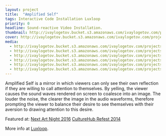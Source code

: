 ```yaml
---
layout: project
title:  "Amplified Self"
tags: Interactive Code Installation Luxloop
priority: 0
headline: Sound-reactive Video Installation.
thumbnail: http://ivaylogetov.bucket.s3.amazonaws.com/ivaylogetov.com/projects/amplifiedself/mirror.jpg
cover: http://ivaylogetov.bucket.s3.amazonaws.com/ivaylogetov.com/projects/amplifiedself/Layer17.png
media:
  - http://ivaylogetov.bucket.s3.amazonaws.com/ivaylogetov.com/projects/amplifiedself/Layer5.png
  - http://ivaylogetov.bucket.s3.amazonaws.com/ivaylogetov.com/projects/amplifiedself/2.jpg
  - http://ivaylogetov.bucket.s3.amazonaws.com/ivaylogetov.com/projects/amplifiedself/Layer8.png
  - http://ivaylogetov.bucket.s3.amazonaws.com/ivaylogetov.com/projects/amplifiedself/gifSmall2.gif
  - http://ivaylogetov.bucket.s3.amazonaws.com/ivaylogetov.com/projects/amplifiedself/Layer10.png
  - http://ivaylogetov.bucket.s3.amazonaws.com/ivaylogetov.com/projects/amplifiedself/Layer15.png
---
```

Amplified Self is a mirror in which viewers can only see their own reflection if they are willing to call attention to themselves. By yelling, the viewer causes the sound waves rendered on screen to coalesce into an image. The louder the noise, the clearer the image in the audio waveforms, therefore prompting the viewer to balance their desire to see themselves with their aversion to drawing attention to this desire.

Featured at:
[Next Art Night 2016](http://nextart.tech/)
[CultureHub Refest 2014](http://lamama.org/culturehub/)


More info at [Luxloop](http://www.luxloop.com/amplifiedself).
